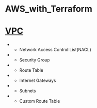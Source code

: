 # AWS_with_Terraform
# [VPC]()
- * Network Access Control List(NACL)
- * Security Group
- * Route Table

- * Internet Gateways
- * Subnets
- * Custom Route Table